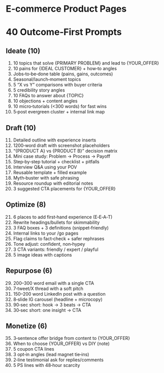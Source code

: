 # E‑commerce Product Pages

# 40 Outcome‑First Prompts

## Ideate (10)
1) 10 topics that solve {PRIMARY PROBLEM} and lead to {YOUR_OFFER}
2) 10 pains for {IDEAL CUSTOMER} + how‑to angles
3) Jobs‑to‑be‑done table (pains, gains, outcomes)
4) Seasonal/launch‑moment topics
5) 5 “X vs Y” comparisons with buyer criteria
6) 5 credibility story angles
7) 10 FAQs to answer about {TOPIC}
8) 10 objections + content angles
9) 10 micro‑tutorials (<300 words) for fast wins
10) 5‑post evergreen cluster + internal link map

## Draft (10)
11) Detailed outline with experience inserts
12) 1200‑word draft with screenshot placeholders
13) “{PRODUCT A} vs {PRODUCT B}” decision matrix
14) Mini case study: Problem → Process → Payoff
15) Step‑by‑step tutorial + checklist + pitfalls
16) Interview Q&A using your POV
17) Reusable template + filled example
18) Myth‑buster with safe phrasing
19) Resource roundup with editorial notes
20) 3 suggested CTA placements for {YOUR_OFFER}

## Optimize (8)
21) 6 places to add first‑hand experience (E‑E‑A‑T)
22) Rewrite headings/bullets for skimmability
23) 3 FAQ boxes + 3 definitions (snippet‑friendly)
24) Internal links to your /go pages
25) Flag claims to fact‑check + safer rephrases
26) Tone adjust: confident, non‑hypey
27) 3 CTA variants: friendly / expert / playful
28) 5 image ideas with captions

## Repurpose (6)
29) 200–300 word email with a single CTA
30) 7‑tweet/X thread with a soft pitch
31) 150–200 word LinkedIn post with a question
32) 8‑slide IG carousel (headline + microcopy)
33) 90‑sec short: hook → 3 beats → CTA
34) 30‑sec short: one insight → CTA

## Monetize (6)
35) 3‑sentence offer bridge from content to {YOUR_OFFER}
36) When to choose {YOUR_OFFER} vs DIY (note)
37) 5 coupon CTA lines
38) 3 opt‑in angles (lead magnet tie‑ins)
39) 2‑line testimonial ask for replies/comments
40) 5 PS lines with 48‑hour scarcity
